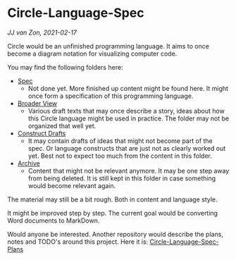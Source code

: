 Circle-Language-Spec
====================

*JJ van Zon, 2021-02-17*

Circle would be an unfinished programming language. It aims to once become a diagram notation for visualizing computer code.

You may find the following folders here:

- [Spec](https://github.com/jjvanzon/Circle-Language-Spec/tree/master/1.%20Spec)
    - Not done yet. More finished up content might be found here. It might once form a specification of this programming language.
- [Broader View](https://github.com/jjvanzon/Circle-Language-Spec/tree/master/2.%20Broader%20View)
    - Various draft texts that may once describe a story, ideas about how this Circle language might be used in practice. The folder may not be organized that well yet.
- [Construct Drafts](https://github.com/jjvanzon/Circle-Language-Spec/tree/master/3.%20Constructs%20Drafts)
    - It may contain drafts of ideas that might not become part of the spec. Or language constructs that are just not as clearly worked out yet. Best not to expect too much from the content in this folder.
- [Archive](https://github.com/jjvanzon/Circle-Language-Spec/tree/master/4.%20Archive)
    - Content that might not be relevant anymore. It may be one step away from being deleted. It is still kept in this folder in case something would become relevant again.

The material may still be a bit rough. Both in content and language style.

It might be improved step by step. The current goal would be converting Word documents to MarkDown.

Would anyone be interested. Another repository would describe the plans, notes and TODO's around this project. Here it is: [Circle-Language-Spec-Plans](https://github.com/jjvanzon/Circle-Language-Spec-Plans)